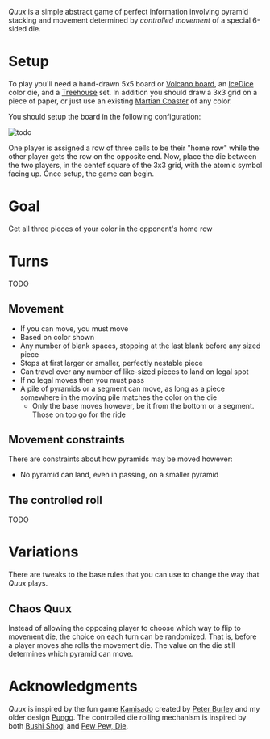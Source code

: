 *Quux* is a simple abstract game of perfect information involving pyramid stacking and movement determined by *controlled movement* of a special 6-sided die.

Setup
=====

To play you'll need a hand-drawn 5x5 board or [Volcano board](), an [IceDice]() color die, and a [Treehouse]() set.  In addition you should draw a 3x3 grid on a piece of paper, or just use an existing [Martian Coaster]() of any color.  

You should setup the board in the following configuration:

![todo](https://raw.githubusercontent.com/fogus/spiel/master/graphics/todo.jpg)

One player is assigned a row of three cells to be their "home row" while the other player gets the row on the opposite end. Now, place the die between the two players, in the centef square of the 3x3 grid, with the atomic symbol facing up.  Once setup, the game can begin.

Goal
====

Get all three pieces of your color in the opponent's home row

Turns
=====

TODO

## Movement

 * If you can move, you must move
 * Based on color shown
 * Any number of blank spaces, stopping at the last blank before 
   any sized piece
 * Stops at first larger or smaller, perfectly nestable piece
 * Can travel over any number of like-sized pieces to land on 
   legal spot
 * If no legal moves then you must pass
 * A pile of pyramids or a segment can move, as long as a piece
   somewhere in the moving pile matches the color on the die
   - Only the base moves however, be it from the bottom or 
     a segment. Those on top go for the ride

## Movement constraints

There are constraints about how pyramids may be moved however:

 * No pyramid can land, even in passing, on a smaller pyramid

## The controlled roll

TODO

Variations
==========

There are tweaks to the base rules that you can use to change the way that *Quux* plays.

## Chaos Quux

Instead of allowing the opposing player to choose which way to flip to movement die, the choice on each turn can be randomized.  That is, before a player moves she rolls the movement die.  The value on the die still determines which pyramid can move.


Acknowledgments
===============

*Quux* is inspired by the fun game [Kamisado]() created by [Peter Burley]() and my older design [Pungo](https://github.com/fogus/spiel/tree/master/taschenspiele/machipongo).  The controlled die rolling mechanism is inspired by both [Bushi Shogi](http://boardgamegeek.com/boardgame/15874/bushi-shogi) and  [Pew Pew, Die](http://icehousegames.org/wiki/index.php?title=PewPewDie).